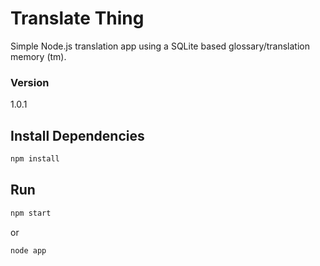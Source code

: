 # Translate Thing
Simple Node.js translation app using a SQLite based glossary/translation memory (tm). 

### Version

1.0.1


## Install Dependencies

```bash
npm install 
```


## Run

```bash
npm start
```
or
```bash
node app
```

